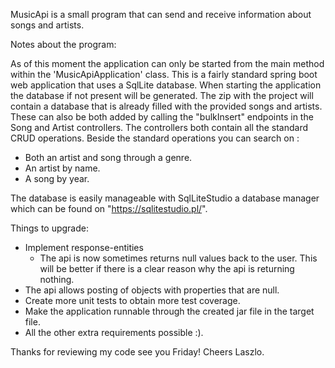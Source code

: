 MusicApi is a small program that can send and receive information about songs and artists.

Notes about the program:

As of this moment the application can only be started from the main method within the 'MusicApiApplication' class.
This is a fairly standard spring boot web application that uses a SqlLite database. When starting the application the 
database if not present will be generated. The zip with the project will contain a database that is already filled with
the provided songs and artists. These can also be both added by calling the "bulkInsert" endpoints in the Song and Artist 
controllers. The controllers both contain all the standard CRUD operations. Beside the standard operations you can search on :
- Both an artist and song through a genre.
- An artist by name.
- A song by year.

The database is easily manageable with SqlLiteStudio a database manager which can be found on "https://sqlitestudio.pl/".

Things to upgrade:
- Implement response-entities
  - The api is now sometimes returns null values back to the user. This will be better if there is a clear reason why the api is returning nothing.
- The api allows posting of objects with properties that are null. 
- Create more unit tests to obtain more test coverage.
- Make the application runnable through the created jar file in the target file.
- All the other extra requirements possible :).

Thanks for reviewing my code see you Friday! Cheers Laszlo.

